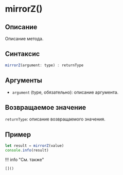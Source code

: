 # mirrorZ()

## Описание
Описание метода.

## Синтаксис
```javascript
mirrorZ(argument: type) : returnType
```

## Аргументы
- `argument` (type, обязательно): описание аргумента.

## Возвращаемое значение
`returnType`: описание возвращаемого значения.

## Пример
```javascript linenums="1"
let result = mirrorZ(value)
console.info(result)
```

!!! info "См. также"

    []()

